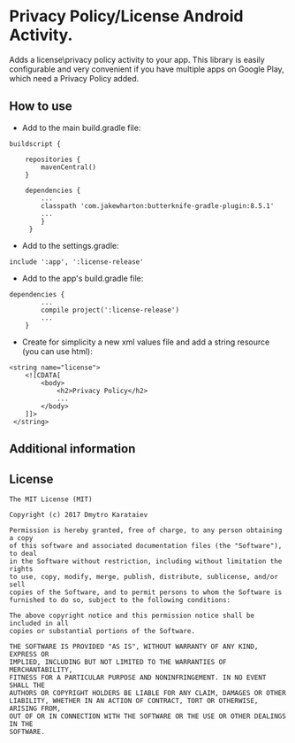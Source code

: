 # Privacy Policy/License Android Activity.
Adds a license\privacy policy activity to your app.
This library is easily configurable and very convenient if you have multiple apps on Google Play, which need a Privacy Policy added.

## How to use

* Add to the main build.gradle file:

```
buildscript { 

    repositories { 
        mavenCentral() 
    } 

    dependencies {
        ... 
        classpath 'com.jakewharton:butterknife-gradle-plugin:8.5.1'
        ... 
        }
	 }
```

* Add to the settings.gradle:

```
include ':app', ':license-release' 
```

* Add to the app's build.gradle file:

```
dependencies {
        ... 
        compile project(':license-release')
        ... 
	}
```

* Create for simplicity a new xml values file and add a string resource (you can use html):

```
<string name="license">     
    <![CDATA[         
        <body>
		    <h2>Privacy Policy</h2>         		
		    ...         
        </body>     
    ]]>
 </string>
```

## Additional information

License
-------

	The MIT License (MIT)

	Copyright (c) 2017 Dmytro Karataiev

	Permission is hereby granted, free of charge, to any person obtaining a copy
	of this software and associated documentation files (the "Software"), to deal
	in the Software without restriction, including without limitation the rights
	to use, copy, modify, merge, publish, distribute, sublicense, and/or sell
	copies of the Software, and to permit persons to whom the Software is
	furnished to do so, subject to the following conditions:

	The above copyright notice and this permission notice shall be included in all
	copies or substantial portions of the Software.

	THE SOFTWARE IS PROVIDED "AS IS", WITHOUT WARRANTY OF ANY KIND, EXPRESS OR
	IMPLIED, INCLUDING BUT NOT LIMITED TO THE WARRANTIES OF MERCHANTABILITY,
	FITNESS FOR A PARTICULAR PURPOSE AND NONINFRINGEMENT. IN NO EVENT SHALL THE
	AUTHORS OR COPYRIGHT HOLDERS BE LIABLE FOR ANY CLAIM, DAMAGES OR OTHER
	LIABILITY, WHETHER IN AN ACTION OF CONTRACT, TORT OR OTHERWISE, ARISING FROM,
	OUT OF OR IN CONNECTION WITH THE SOFTWARE OR THE USE OR OTHER DEALINGS IN THE
	SOFTWARE.
